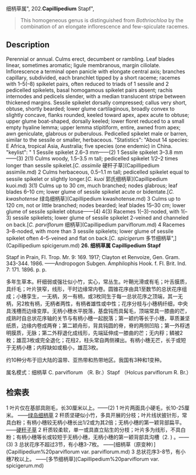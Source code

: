 细柄草属",
202.**Capillipedium** Stapf",

> This homogeneous genus is distinguished from *Bothriochloa* by the combination of an elongate inflorescence and few-spiculate racemes.

## Description
Perennial or annual. Culms erect, decumbent or rambling. Leaf blades linear, sometimes aromatic; ligule membranous, margin ciliolate. Inflorescence a terminal open panicle with elongate central axis; branches capillary, subdivided, each branchlet tipped by a short raceme; racemes with 1–5(–8) spikelet pairs, often reduced to triads of 1 sessile and 2 pedicelled spikelets, basal homogamous spikelet pairs absent; rachis internodes and pedicels slender, with a median translucent stripe between thickened margins. Sessile spikelet dorsally compressed; callus very short, obtuse, shortly bearded; lower glume cartilaginous, broadly convex to slightly concave, flanks rounded, keeled toward apex, apex acute to obtuse; upper glume boat-shaped, dorsally keeled; lower floret reduced to a small empty hyaline lemma; upper lemma stipitiform, entire, awned from apex; awn geniculate, glabrous or puberulous. Pedicelled spikelet male or barren, similar to the sessile or smaller, herbaceous.
  "Statistics": "About 14 species: E Africa, tropical Asia, Australia; five species (one endemic) in China.
  "keylist": "
1 Sessile spikelet 2.6–3 mm——(2)
1 Sessile spikelet 3–3.8 mm——(3)
2(1) Culms woody, 1.5–3.5 m tall; pedicelled spikelet 1/2–2 times longer than sessile spikelet.[*C. assimile* 硬秆子草](Capillipedium assimile.md)
2 Culms herbaceous, 0.5–1.1 m tall; pedicelled spikelet equal to sessile spikelet or slightly longer.[*C. kuoi* 郭氏细柄草](Capillipedium kuoi.md)
3(1) Culms up to 30 cm, much branched; nodes glabrous; leaf blades 6–10 cm; lower glume of sessile spikelet acute or bidentate.[*C. kwashotense* 绿岛细柄草](Capillipedium kwashotense.md)
3 Culms up to 120 cm, not or little branched; nodes bearded; leaf blades 15–30 cm; lower glume of sessile spikelet obtuse——(4)
4(3) Racemes 1(–3)-noded, with 1(–3) sessile spikelets; lower glume of sessile spikelet 2-veined and channeled on back.[*C. parviflorum* 细柄草](Capillipedium parviflorum.md)
4 Racemes 3–8-noded, with more than 3 sessile spikelets; lower glume of sessile spikelet often 4–5-veined and flat on back.[*C. spicigerum* 多节细柄草",](Capillipedium spicigerum.md)
**26. 细柄草属 Capillipedium Stapf**

Stapf in Prain, Fl. Trop. Mr. 9: 169. 1917; Clayton et Renvoize, Gen. Gram. 343-344. 1986. ——Andropogon Subgen. Amphilophis Hook. f. Fl. Brit. Ind. 7: 171. 1896. p. p.

多年生草本。秆细弱或强壮似小竹，实心，常丛生。叶鞘光滑或有毛；叶舌膜质，具纤毛；叶片狭窄，线形，干时边缘常内卷。圆锥花序由具1至数节的总状花序组成；小穗孪生，一无柄，另一有柄，或3枚同生于每一总状花序之顶端，其一无柄，另2枚有柄，无柄者两性，有柄者雄性或中性；花序分枝与小穗柄纤细，中央具浅槽而边缘变厚。无柄小穗水平脱落，基盘钝而具髯毛，顶端常具一膝曲的芒，成熟时自总状花序轴的关节与有柄小穗一起脱落；第一颖约等长于小穗，草质兼坚纸质，边缘内卷成两脊；第二颖舟形，背具钝圆的脊，脊的两侧凹陷；第一外稃透明膜质，无脉；第二外稃退化成线形，先端延伸成一膝曲的芒；无内稃；鳞被2枚；雄蕊3枚或完全退化；花柱2，柱头常自两侧裸出。有柄小穗无芒，长于或短于无柄小穗；内稃缺如或极小，雄蕊3枚。

约10种分布于旧大陆的温带、亚热带和热带地区。我国有3种和1变种。

属名模式：细柄草 C. parviflorum （R. Br.）Stapf （Holcus parviflorum R. Br.）

## 检索表

1 叶片仅在基部具刚毛，长30厘米以上。——(2)
1 叶片两面具小硬毛，长10-25厘米。 ——[绿岛细柄草](Capillipedium%20kwashotensis.md)
2 秆质坚硬似小竹，多具开展的分枝；叶片线状披针形，常具白粉；有柄小穗较无柄小穗长出1/2或为其2倍；无柄小穗的第一颖背部扁平。 ——[硬秆子草](Capillipedium%20assimile.md)
2 秆质较柔软，单一或具直立贴生的分枝；叶片多为线形，不具白粉；有柄小穗等长或较短于无柄小穗，无柄小穗的第一颖背部具沟槽（2. ) 。——(3)
3 总状花序不超过3节，有小穗3-7枚。 ——[细柄草（原变种）](Capillipedium%20parviflorum var. parviflorum.md)
3 总状花序3-8节，有小穗7枚以上。 ——[多节细柄草](Capillipedium%20parviflorum var. spicigerum.md)
